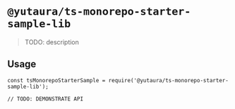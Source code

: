 # `@yutaura/ts-monorepo-starter-sample-lib`

> TODO: description

## Usage

```
const tsMonorepoStarterSample = require('@yutaura/ts-monorepo-starter-sample-lib');

// TODO: DEMONSTRATE API
```
